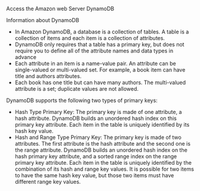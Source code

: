 Access the Amazon web Server DynamoDB

Information about DynamoDB
 - In Amazon DynamoDB, a database is a collection of tables. A table is a collection of items and each item is a collection of attributes.
 -  DynamoDB only requires that a table has a primary key, but does not require you to define all of the attribute names and data types in advance
 - Each attribute in an item is a name-value pair. An attribute can be single-valued or multi-valued set. For example, a book item can have title and authors attributes.
 - Each book has one title but can have many authors. The multi-valued attribute is a set; duplicate values are not allowed.


 DynamoDB supports the following two types of primary keys:

 - Hash Type Primary Key: The primary key is made of one attribute, a hash attribute.
    DynamoDB builds an unordered hash index on this primary key attribute.
    Each item in the table is uniquely identified by its hash key value.
 - Hash and Range Type Primary Key: The primary key is made of two attributes.
    The first attribute is the hash attribute and the second one is the range attribute.
    DynamoDB builds an unordered hash index on the hash primary key attribute, and a sorted range index on the range primary key attribute.
    Each item in the table is uniquely identified by the combination of its hash and range key values.
    It is possible for two items to have the same hash key value, but those two items must have different range key values.